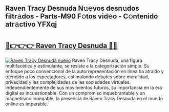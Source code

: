 ## Raven Tracy Desnuda N𝚞𝚎vos desn𝚞dos filtr𝚊dos - Parts-M90 F𝚘tos vid𝚎o - C𝚘ntenido atr𝚊ctivo YFXqj

# <h2><a href="http://mb6b17.tromn.icu/?c=Raven+Tracy+Desnuda">🔗👉👉👉 Raven Tracy Desnuda 🔗🔗</a></h2>

[![Raven Tracy Desnuda nuevo](https://i.imgur.com/pEAQMta.gif)](http://mb6b17.tromn.icu/?c=Raven+Tracy+Desnuda)
Raven Tracy Desnuda, una figura multifacética y estimulante, se resiste a la categorización simple. Su enfoque poco convencional de la autorrepresentación en línea ha atraído y ofendido a los espectadores, estimulando debates sobre moralidad, privacidad y las complejidades de las sociedades virtuales. Independientemente de sus movimientos futuros, su importancia en la era digital es incuestionable. Con un compromiso inquebrantable y un magnetismo innegable, la presencia de Raven Tracy Desnuda en el mundo online es imparable.

